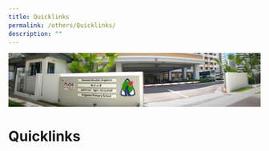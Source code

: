```yaml
---
title: Quicklinks
permalink: /others/Quicklinks/
description: ""
---
```

![](/images/About%20Us.jpg)

Quicklinks
==========

